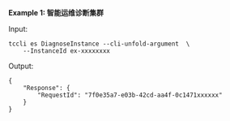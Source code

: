 **Example 1: 智能运维诊断集群**



Input: 

```
tccli es DiagnoseInstance --cli-unfold-argument  \
    --InstanceId ex-xxxxxxxx
```

Output: 
```
{
    "Response": {
        "RequestId": "7f0e35a7-e03b-42cd-aa4f-0c1471xxxxxx"
    }
}
```

